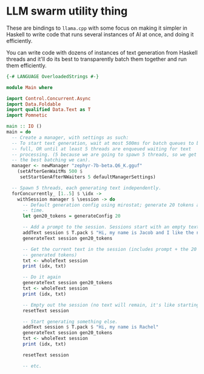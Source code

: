 LLM swarm utility thing
=======================

These are bindings to `llama.cpp` with some focus on making it simpler in
Haskell to write code that runs several instances of AI at once, and doing it
efficiently.

You can write code with dozens of instances of text generation from Haskell
threads and it'll do its best to transparently batch them together and run them
efficiently.

```haskell
{-# LANGUAGE OverloadedStrings #-}

module Main where

import Control.Concurrent.Async
import Data.Foldable
import qualified Data.Text as T
import Pomnetic

main :: IO ()
main = do
  -- Create a manager, with settings as such:
  -- To start text generation, wait at most 500ms for batch queues to become
  -- full, OR until at least 5 threads are enqueued waiting for text
  -- processing. (5 because we are going to spawn 5 threads, so we get about
  -- the best batching we can).
  manager <- newManager "zephyr-7b-beta.Q6_K.gguf"
    (setAfterGenWaitMs 500 $
     setStartGenAfterNWaiters 5 defaultManagerSettings)

  -- Spawn 5 threads, each generating text independently.
  forConcurrently_ [1..5] $ \idx ->
    withSession manager $ \session -> do
      -- Default generation config using mirostat; generate 20 tokens at a
      -- time.
      let gen20_tokens = generateConfig 20

      -- Add a prompt to the session. Sessions start with an empty text.
      addText session $ T.pack $ "Hi, my name is Jacob and I like the number " <> show idx <> " for these reasons:"
      generateText session gen20_tokens

      -- Get the current text in the session (includes prompt + the 20
      -- generated tokens)
      txt <- wholeText session
      print (idx, txt)

      -- Do it again
      generateText session gen20_tokens
      txt <- wholeText session
      print (idx, txt)

      -- Empty out the session (no text will remain, it's like starting over)
      resetText session

      -- Start generating something else.
      addText session $ T.pack $ "Hi, my name is Rachel"
      generateText session gen20_tokens
      txt <- wholeText session
      print (idx, txt)

      resetText session

      -- etc.
```


